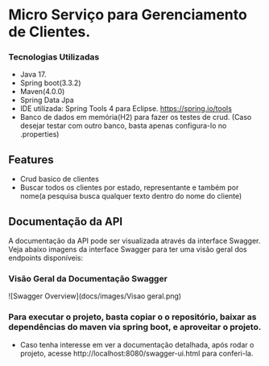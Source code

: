 # Micro Serviço para Gerenciamento de Clientes.

### Tecnologias Utilizadas

- Java 17.
- Spring boot(3.3.2)
- Maven(4.0.0)
- Spring Data Jpa
- IDE utilizada: Spring Tools 4 para Eclipse. https://spring.io/tools
- Banco de dados em memória(H2) para fazer os testes de crud. (Caso desejar testar com outro banco, basta apenas configura-lo no .properties)

## Features

- Crud basico de clientes
- Buscar todos os clientes por estado, representante e também por nome(a pesquisa busca qualquer texto dentro do nome do cliente)

## Documentação da API

A documentação da API pode ser visualizada através da interface Swagger. Veja abaixo imagens da interface Swagger para ter uma visão geral dos endpoints disponíveis:

### Visão Geral da Documentação Swagger

![Swagger Overview](docs/images/Visao geral.png)

### Para executar o projeto, basta copiar o o repositório, baixar as dependências do maven via spring boot, e aproveitar o projeto.

- Caso tenha interesse em ver a documentação detalhada, após rodar o projeto, acesse http://localhost:8080/swagger-ui.html para conferi-la.
